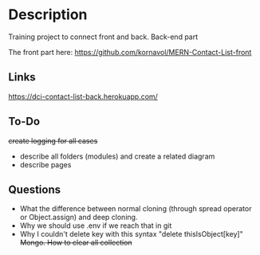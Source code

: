 # Description

Training project to connect front and back.
Back-end part

The front part here:
<https://github.com/kornavol/MERN-Contact-List-front>

## Links

<https://dci-contact-list-back.herokuapp.com/>

## To-Do

<del> create logging for all cases </del>

- describe all folders (modules) and create a related diagram
- describe pages

## Questions

- What the difference between normal cloning (through spread operator or Object.assign) and deep cloning.
- Why we should use .env if we reach that in git
- Why I couldn't delete key with this syntax "delete thisIsObject[key]"
  <del> Mongo. How to clear all collection </del>
